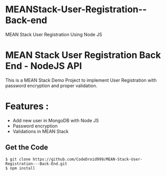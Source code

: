 # MEANStack-User-Registration--Back-end
MEAN Stack User Registration Using Node JS

# MEAN Stack User Registration Back End - NodeJS API
This is a MEAN Stack Demo Project to implement User Registration with password encryption and proper validation.

# Features :
 - Add new user in MongoDB with Node JS
- Password encryption
- Validations in MEAN Stack

## Get the Code

```
$ git clone https://github.com/CodeDroid999/MEAN-Stack-User-Registration---Back-End.git
$ npm install
```




